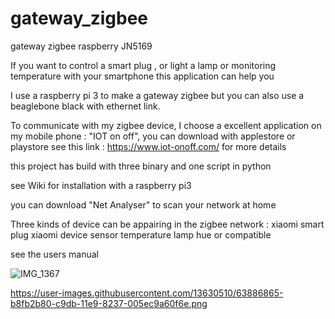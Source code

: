 # gateway_zigbee
gateway zigbee raspberry JN5169


If you want to control a smart plug , or light a lamp or monitoring temperature with your smartphone
this application can help you

I use a raspberry pi 3 to make a gateway zigbee but you can also use a beaglebone black with ethernet link.

To communicate with my zigbee device, I choose a excellent application on my mobile phone : "IOT on off", you can download with applestore or playstore
see this link : https://www.iot-onoff.com/ for more details

this project has build with three binary and one script in python

see Wiki for installation with a raspberry pi3

you can download "Net Analyser" to scan your network at home

Three kinds of device can be appairing in the zigbee network :
xiaomi smart plug
xiaomi device sensor temperature
lamp hue or compatible

see the users manual

![IMG_1367](https://user-images.githubusercontent.com/13630510/63885449-acc19f00-c9d8-11e9-9ec0-f208ed234d65.png)


https://user-images.githubusercontent.com/13630510/63886865-b8fb2b80-c9db-11e9-8237-005ec9a60f6e.png









